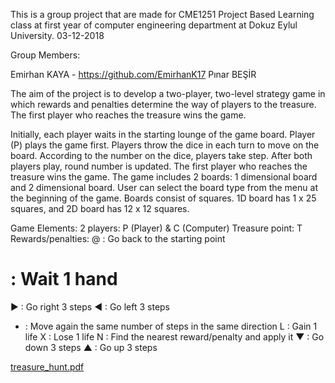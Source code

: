 This is a group project that are made for CME1251 Project Based Learning class at first year of computer engineering department at Dokuz Eylul University. 03-12-2018

Group Members:
  
   Emirhan KAYA - https://github.com/EmirhanK17
   Pınar BEŞİR
   
   
The aim of the project is to develop a two-player, two-level strategy game in which rewards and penalties determine the way of players to the treasure. The first player who reaches the treasure wins the game.
   
Initially, each player waits in the starting lounge of the game board. Player (P) plays the game first. Players throw the dice in each turn to move on the board. According to the number on the dice, players take step. After both players play, round number is updated. The first player who reaches the treasure wins the game. The game includes 2 boards: 1 dimensional board and 2 dimensional board. User can select the board type from the menu at the beginning of the game. Boards consist of squares. 1D board has 1 x 25 squares, and 2D board has 12 x 12 squares.

Game Elements:
  2 players: P (Player) &amp; C (Computer)
  Treasure point: T
  Rewards/penalties:
  @ : Go back to the starting point
  # : Wait 1 hand
  ► : Go right 3 steps
  ◄ : Go left 3 steps
  * : Move again the same number of steps in the same direction
  L : Gain 1 life
  X : Lose 1 life
  N : Find the nearest reward/penalty and apply it
  ▼ : Go down 3 steps
  ▲ : Go up 3 steps
  
  [treasure_hunt.pdf](https://github.com/n0ches/treasure-hunt/files/6116233/treasure_hunt.pdf)
